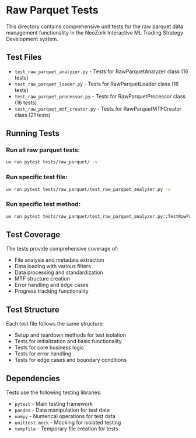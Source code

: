 # Raw Parquet Tests

This directory contains comprehensive unit tests for the raw parquet data management functionality in the NeoZork Interactive ML Trading Strategy Development system.

## Test Files

- `test_raw_parquet_analyzer.py` - Tests for RawParquetAnalyzer class (16 tests)
- `test_raw_parquet_loader.py` - Tests for RawParquetLoader class (16 tests)  
- `test_raw_parquet_processor.py` - Tests for RawParquetProcessor class (16 tests)
- `test_raw_parquet_mtf_creator.py` - Tests for RawParquetMTFCreator class (21 tests)

## Running Tests

### Run all raw parquet tests:
```bash
uv run pytest tests/raw_parquet/ -v
```

### Run specific test file:
```bash
uv run pytest tests/raw_parquet/test_raw_parquet_analyzer.py -v
```

### Run specific test method:
```bash
uv run pytest tests/raw_parquet/test_raw_parquet_analyzer.py::TestRawParquetAnalyzer::test_init -v
```

## Test Coverage

The tests provide comprehensive coverage of:
- File analysis and metadata extraction
- Data loading with various filters
- Data processing and standardization
- MTF structure creation
- Error handling and edge cases
- Progress tracking functionality

## Test Structure

Each test file follows the same structure:
- Setup and teardown methods for test isolation
- Tests for initialization and basic functionality
- Tests for core business logic
- Tests for error handling
- Tests for edge cases and boundary conditions

## Dependencies

Tests use the following testing libraries:
- `pytest` - Main testing framework
- `pandas` - Data manipulation for test data
- `numpy` - Numerical operations for test data
- `unittest.mock` - Mocking for isolated testing
- `tempfile` - Temporary file creation for tests
